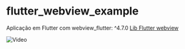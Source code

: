# flutter_webview_example

Aplicação em Flutter com webview_flutter: ^4.7.0
 <a href="https://pub.dev/packages/webview_flutter">Lib Flutter webview</a>

 ![Video](https://github.com/agipensador/flutter_webview_example/blob/main/WhatsAppVideo2024-05-20at04.04.08-ezgif.com-video-to-gif-converter.gif)
